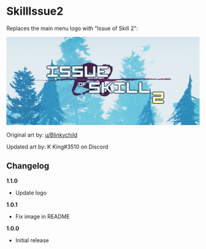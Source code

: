 # SkillIssue2
Replaces the main menu logo with "Issue of Skill 2":

![](bg.png "Skill of Issue 2 title")

Original art by: [u/Blinkychild](https://www.reddit.com/user/Blinkychild/)

Updated art by: K King#3510 on Discord

## Changelog

**1.1.0**

* Update logo

**1.0.1**

* Fix image in README

**1.0.0**

* Initial release
